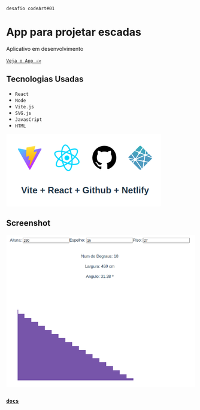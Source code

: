 `desafio codeArt#01`
# App para projetar escadas #
Aplicativo em desenvolvimento

[`Veja o App ->`](https://app-escadas-codeart.netlify.app/)

## Tecnologias Usadas ##
- `React`
- `Node`
- `Vite.js`
- `SVG.js`
- `JavasCript`
- `HTML`

![Logos das Tecnolias usadas](/docs/src/tecnologias.png "Tecnologies")

## Screenshot ##
![Um formulario com tres entradas, alguns resultados e uma escada roxa em 2D](/docs/src/screenshots/screenshot_01.png "Screenshot_01")

### [`docs`](/docs) ###